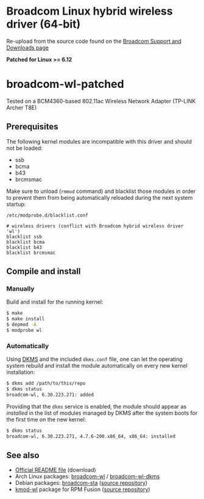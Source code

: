

# Broadcom Linux hybrid wireless driver (64-bit)

Re-upload from the source code found on the [Broadcom Support and Downloads page][1]

**Patched for Linux >= 6.12**
# broadcom-wl-patched

Tested on a BCM4360-based 802.11ac Wireless Network Adapter (TP-LINK Archer T8E)

[1]: https://www.broadcom.com/support/download-search?pg=Wireless+Embedded+Solutions+and+RF+Components&pf=Legacy+Wireless&pa=Driver&dk=BCM4312&l=true

## Prerequisites

The following kernel modules are incompatible with this driver and should not be loaded:
* ssb
* bcma
* b43
* brcmsmac

Make sure to unload (`rmmod` command) and blacklist those modules in order to prevent them from being automatically
reloaded during the next system startup:

`/etc/modprobe.d/blacklist.conf`
```
# wireless drivers (conflict with Broadcom hybrid wireless driver 'wl')
blacklist ssb
blacklist bcma
blacklist b43
blacklist brcmsmac
```

## Compile and install

### Manually

Build and install for the running kernel:

```sh
$ make
$ make install
$ depmod -A
$ modprobe wl
```

### Automatically

Using [DKMS][2] and the included `dkms.conf` file, one can let the operating system rebuild and install the module
automatically on every new kernel installation:

```sh
$ dkms add /path/to/this/repo
$ dkms status
broadcom-wl, 6.30.223.271: added
```

Providing that the `dkms` service is enabled, the module should appear as *installed* in the list of modules managed by
DKMS after the system boots for the first time on the new kernel:

```sh
$ dkms status
broadcom-wl, 6.30.223.271, 4.7.6-200.x86_64, x86_64: installed
```

[2]: http://linux.dell.com/dkms/manpage.html

## See also

* [Official README file][3] (download)
* Arch Linux packages: [broadcom-wl][4] / [broadcom-wl-dkms][5]
* Debian packages: [broadcom-sta][6] ([source repository][7])
* [kmod-wl][8] package for RPM Fusion ([source repository][9])

[3]: https://docs.broadcom.com/docs-and-downloads/docs/linux_sta/README_6.30.223.271.txt
[4]: https://archlinux.org/packages/extra/x86_64/broadcom-wl/
[5]: https://archlinux.org/packages/extra/x86_64/broadcom-wl-dkms/
[6]: https://packages.debian.org/source/sid/broadcom-sta
[7]: https://salsa.debian.org/broadcom-sta-team/broadcom-sta
[8]: http://download1.rpmfusion.org/nonfree/fedora/development/rawhide/Everything/x86_64/os/repoview/kmod-wl.html
[9]: https://pkgs.rpmfusion.org/cgit/nonfree/wl-kmod.git/

